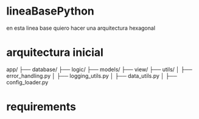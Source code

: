 # lineaBasePython
en esta linea base quiero hacer una arquitectura hexagonal 
# arquitectura inicial

app/
├── database/
├── logic/
├── models/
├── view/
├── utils/
│   ├── error_handling.py
│   ├── logging_utils.py
│   ├── data_utils.py
│   ├── config_loader.py

# requirements

